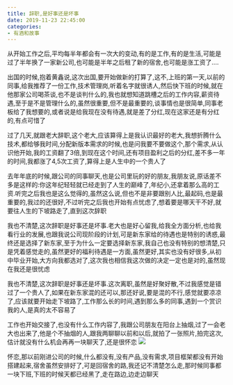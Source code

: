 ```yaml
---
title: 辞职,是好事还是坏事
date: 2019-11-23 22:45:00
categories: 
- 有酒和故事
---
```


从开始工作之后,平均每半年都会有一次大的变动,有的是工作,有的是生活,可能是过了半年换了一家新公司,也可能是半年之后租了新的宿舍,也可能是涨工资了....

出国的时候,抱着黄鑫说,这次出国,要开始做新的打算了,这不,上班的第一天,以前的同事,给我推荐了一份工作,技术管理岗,听着名字就很诱人,然后快下班的时候,就在他那家公司喝茶谈,也不是谈判什么的,我也就想知道跳槽之后的工作内容,薪资待遇,至于是不是管理什么的,虽然很重要,但不是最重要的,谈事情也是很简单,同事老板给了我想要的,或者说是给我现在没有待遇,就是差了分红,现在这家还是有分红的,有点可惜了

过了几天,就跟老大辞职,这个老大,应该算得上是我认识最好的老大,我想折腾什么技术,都给够我时间,分配新版本需求的时候,也是问我要不要做这个,那个需求,从认识他开始,我的工资翻了3倍,到现在这个时间,还有项目盈利之后的分红,差不多一年的时间,我都涨了4,5次工资了,算得上是人生中的一个贵人了

去年年底的时候,跟公司的同事聊天,也是公司里玩的好的朋友,我朋友说,原话差不多是这样的:你这年纪轻轻就已经走到了人生的巅峰了,年纪小,还拿着那么高的工资.听完之后我也是这么觉得的,虽然这么说,但也不是非要跟别人比,最起码,也是最重要的,我过的还很好,不过听完之后我也开始有点忧虑了,想着要是哪天干不好,就要往人生的下坡路走了,直到这次辞职

我也不清楚,这次辞职是好事还是坏事.老大也是好心留我,给我全方面分析,也给我看行业的发展,也跟我说公司现阶段的计划,可是新东家给的待遇也是特别的诱惑,最终还是选择了新东家,至于为什么一定要选择新东家,我自己也没有特别的想清楚,只是凭着感觉走的,虽然更好的福利待遇是一方面,虽然更好,其实也没有好很多,从初中毕业开始,大方向我都选对了,这次我也相信我这次做的决定一定也是对的,虽然现在我还是很忧虑

我也不清楚,这次辞职是好事还是坏事.这次离职,虽然是好聚好散,不过我感觉是错过了一个贵人了,如果在新东家混的还可以,那还好说,要是混的不行,感觉就要凉凉了,应该就要开始走下坡路了,工作那么长的时间,遇到那么多的同事,遇到一个赏识我的人,是真的太不容易了

工作也开始交接了,也没有什么工作内容了,我跟公司朋友在阳台上抽烟,过了一会老大也出来了,他是个不抽烟的人,跟我两聊聊以前和以后,就拍了一张照片,拍完这次,估计就没有什么机会再再一块聊天了,还是很怀恋
![](https://blog-anthony.s3-ap-northeast-1.amazonaws.com/blog/copy_20201213152509.jpeg)

怀恋,那以前刚进公司的时候,什么都没有,没有产品,没有需求,项目框架都没有开始搭建起来,宿舍虽然安排好了,可是回宿舍的路,我还记不清楚怎么走,那时候同事都一块下班,下班的时候天都已经黑了,走在路边,边走边聊天


